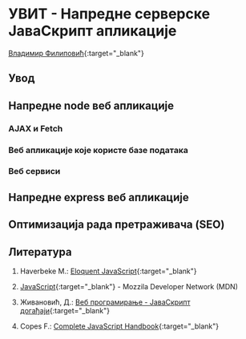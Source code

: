 
# УВИТ - Напредне серверске ЈаваСкрипт апликације

[Владимир Филиповић](https://vladofilipovic.github.io/index-cy.html){:target="_blank"}

## Увод

## Напредне node веб апликације

### AJAX и Fetch

### Веб апликације које користе базе података

### Веб сервиси

## Напредне express веб апликације

## Оптимизација рада претраживача (SEO)

## Литература

1. Haverbeke M.: [Eloquent JavaScript](https://eloquentjavascript.net/){:target="_blank"}

1. [JavaScript](https://developer.mozilla.org/en-US/docs/Web/JavaScript){:target="_blank"} - Mozzila Developer Network (MDN)

1. Живановић, Д.: [Веб програмирање - ЈаваСкрипт догађаји](https://www.webprogramiranje.org/dogadjaji-u-javascript-u/){:target="_blank"}

1. Copes F.: [Complete JavaScript Handbook](https://medium.freecodecamp.org/the-complete-javascript-handbook-f26b2c71719c){:target="_blank"}
